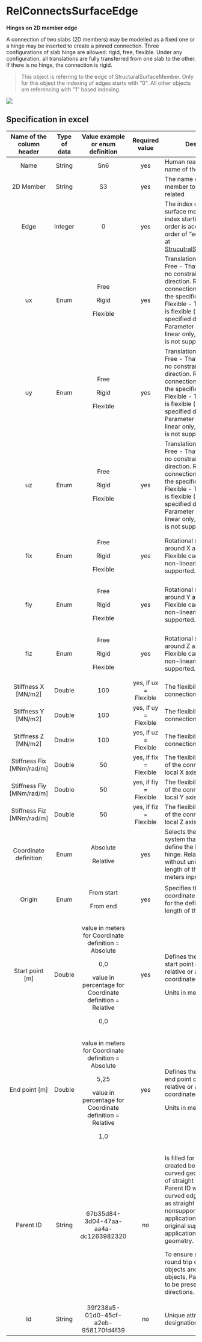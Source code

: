 # RelConnectsSurfaceEdge

**Hinges on 2D member edge**

A connection of two slabs (2D members) may be modelled as a fixed one or a hinge may be inserted to create a pinned connection. Three configurations of slab hinge are allowed: rigid, free, flexible. Under any configuration, all translations are fully transferred from one slab to the other. If there is no hinge, the connection is rigid.

>This object is referring to the edge of StructuralSurfaceMember. Only for this object the indexing of edges starts with "0". All other objects are referencing with "1" based indexing.

![](../.gitbook/assets/23\_relconnectssurfaceedge.png)

## Specification in excel

| **Name of the column header** | **Type of data** |                                                       **Value example or enum definition**                                                      |   **Required value**   | **Description**                                                                                                                                                                                                                                                                                                                                                                                                    |
| :---------------------------: | :--------------: | :---------------------------------------------------------------------------------------------------------------------------------------------: | :--------------------: | ------------------------------------------------------------------------------------------------------------------------------------------------------------------------------------------------------------------------------------------------------------------------------------------------------------------------------------------------------------------------------------------------------------------ |
|              Name             |      String      |                                                                       Sn6                                                                       |           yes          | Human readable unique name of the support                                                                                                                                                                                                                                                                                                                                                                          |
|           2D Member           |      String      |                                                                        S3                                                                       |           yes          | The name of the surface member to which is hinge related                                                                                                                                                                                                                                                                                                                                                           |
|              Edge             |      Integer     |                                                                        0                                                                        |           yes          | The index of edge of the surface member. The index starting with 0. The order is according to order of “edges” property at [StrucutralSurfaceMember](../structural-analysis-elements/structuralsurfacemember.md).                                                                                                                                                                                                  |
|               ux              |       Enum       |                                               <p>Free</p><p></p><p>Rigid</p><p></p><p>Flexible</p>                                              |           yes          | Translation in X direction. Free - That is it imposes no constraint in the direction. Rigid - The connection in fully rigid in the specified direction. Flexible - The connection is flexible (elastic) in the specified direction. Parameter Flexible can be linear only, non-linearity is not supported.                                                                                                         |
|               uy              |       Enum       |                                               <p>Free</p><p></p><p>Rigid</p><p></p><p>Flexible</p>                                              |           yes          | Translation in Y direction. Free - That is it imposes no constraint in the direction. Rigid - The connection in fully rigid in the specified direction. Flexible - The connection is flexible (elastic) in the specified direction. Parameter Flexible can be linear only, non-linearity is not supported.                                                                                                         |
|               uz              |       Enum       |                                               <p>Free</p><p></p><p>Rigid</p><p></p><p>Flexible</p>                                              |           yes          | Translation in Z direction. Free - That is it imposes no constraint in the direction. Rigid - The connection in fully rigid in the specified direction. Flexible - The connection is flexible (elastic) in the specified direction. Parameter Flexible can be linear only, non-linearity is not supported.                                                                                                         |
|              fix              |       Enum       |                                               <p>Free</p><p></p><p>Rigid</p><p></p><p>Flexible</p>                                              |           yes          | Rotational stiffness around X axis. Parameter Flexible can be linear only, non-linearity is not supported.                                                                                                                                                                                                                                                                                                         |
|              fiy              |       Enum       |                                               <p>Free</p><p></p><p>Rigid</p><p></p><p>Flexible</p>                                              |           yes          | Rotational stiffness around Y axis. Parameter Flexible can be linear only, non-linearity is not supported.                                                                                                                                                                                                                                                                                                         |
|              fiz              |       Enum       |                                               <p>Free</p><p></p><p>Rigid</p><p></p><p>Flexible</p>                                              |           yes          | Rotational stiffness around Z axis. Parameter Flexible can be linear only, non-linearity is not supported.                                                                                                                                                                                                                                                                                                         |
|      Stiffness X \[MN/m2]     |      Double      |                                                                       100                                                                       |  yes, if ux = Flexible | The flexibility of the connection in X direction                                                                                                                                                                                                                                                                                                                                                                   |
|      Stiffness Y \[MN/m2]     |      Double      |                                                                       100                                                                       |  yes, if uy = Flexible | The flexibility of the connection in Y direction                                                                                                                                                                                                                                                                                                                                                                   |
|      Stiffness Z \[MN/m2]     |      Double      |                                                                       100                                                                       |  yes, if uz = Flexible | The flexibility of the connection in Z direction                                                                                                                                                                                                                                                                                                                                                                   |
|   Stiffness Fix \[MNm/rad/m]  |      Double      |                                                                        50                                                                       | yes, if fix = Flexible | The flexibility in rotation of the connection around local X axis                                                                                                                                                                                                                                                                                                                                                  |
|   Stiffness Fiy \[MNm/rad/m]  |      Double      |                                                                        50                                                                       | yes, if fiy = Flexible | The flexibility in rotation of the connection around local Y axis                                                                                                                                                                                                                                                                                                                                                  |
|   Stiffness Fiz \[MNm/rad/m]  |      Double      |                                                                        50                                                                       | yes, if fiz = Flexible | The flexibility in rotation of the connection around local Z axis                                                                                                                                                                                                                                                                                                                                                  |
|     Coordinate definition     |       Enum       |                                                      <p>Absolute</p><p></p><p>Relative</p>                                                      |           yes          | Selects the coordinate system that is used to define the length of the hinge. Relative means without units. To define length of the hinges in meters input absolute                                                                                                                                                                                                                                                |
|             Origin            |       Enum       |                                                     <p>From start</p><p></p><p>From end</p>                                                     |           yes          | Specifies the origin of the coordinate system used for the definition of the length of the hinge                                                                                                                                                                                                                                                                                                                   |
|        Start point \[m]       |      Double      |  <p>value in meters for Coordinate definition = Absolute</p><p>0,0</p><p>value in percentage for Coordinate definition = Relative</p><p>0,0</p> |           yes          | <p>Defines the position of the start point of the hinge in relative or absolute coordinates</p><p>Units in meters [m]</p>                                                                                                                                                                                                                                                                                          |
|         End point \[m]        |      Double      | <p>value in meters for Coordinate definition = Absolute</p><p>5,25</p><p>value in percentage for Coordinate definition = Relative</p><p>1,0</p> |           yes          | <p>Defines the position of the end point of the hinge in relative or absolute coordinates</p><p>Units in meters [m</p>                                                                                                                                                                                                                                                                                             |
|           Parent ID           |      String      |                                                       67b35d84-3d04-47aa-aa4a-dc1263982320                                                      |           no           | <p>Is filled for objects created be dividing curved geometry to series of straight line objects.<br>Parent ID will ensure that curved edge is imported as straight parts to nonsupporting application, and back to original supporting application as curved geometry.</p><p>To ensure successful round trip of segmented objects and their related objects, Parent ID needs to be present in both directions.</p> |
|               Id              |      String      |                                                       39f238a5-01d0-45cf-a2eb-958170fd4f39                                                      |           no           | Unique attribute designation                                                                                                                                                                                                                                                                                                                                                                                       |
